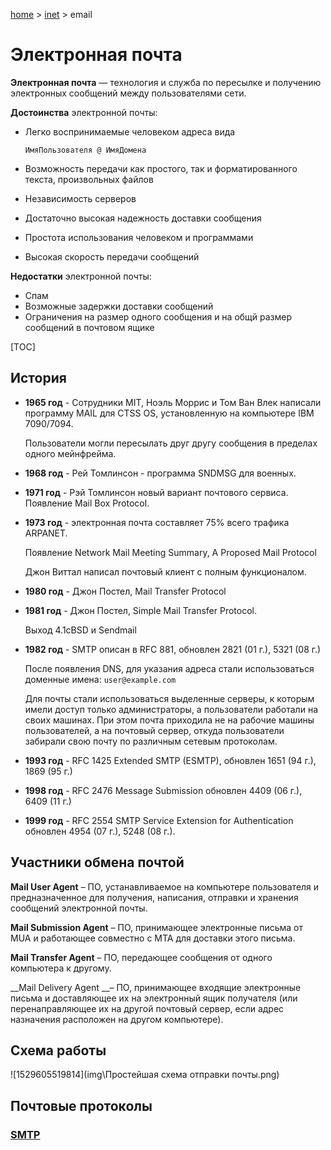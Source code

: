 <script type="text/x-mathjax-config">MathJax.Hub.Config({tex2jax: {inlineMath: [['$','$']]}});</script><script src='https://cdnjs.cloudflare.com/ajax/libs/mathjax/2.7.5/MathJax.js?config=TeX-MML-AM_CHTML' async></script>
[home](../../) > [inet](../) > email

# Электронная почта

**Электронная почта** — технология и служба по пересылке и получению электронных сообщений между пользователями сети.

**Достоинства** электронной почты:

* Легко воспринимаемые человеком адреса вида

  `ИмяПользователя @ ИмяДомена`

* Возможность передачи как простого, так и форматированного текста, произвольных файлов

* Независимость серверов

* Достаточно высокая надежность доставки сообщения

* Простота использования человеком и программами

* Высокая скорость передачи сообщений

**Недостатки** электронной почты:

* Спам
* Возможные задержки доставки сообщений
* Ограничения на размер одного сообщения и на общй размер сообщений в почтовом ящике

[TOC]

## История

* **1965 год** - Сотрудники MIT, Ноэль Моррис и Том Ван Влек написали программу MAIL для CTSS OS, установленную на компьютере IBM 7090/7094.

  Пользователи могли пересылать друг другу сообщения в пределах одного мейнфрейма.

* **1968 год** - Рей Томлинсон - программа SNDMSG для военных. 

* **1971 год** - Рэй Томлинсон новый вариант почтового сервиса. Появление Mail Box Protocol.

* **1973 год** - электронная почта составляет 75% всего трафика ARPANET.

  Появление Network Mail Meeting Summary, A Proposed Mail Protocol

  Джон Виттал написал почтовый клиент с полным функционалом.

* **1980 год** - Джон Постел, Mail Transfer Protocol

* **1981 год** - Джон Постел, Simple Mail Transfer Protocol.

  Выход 4.1cBSD и Sendmail 

* **1982 год** - SMTP описан в RFC 881, обновлен 2821 (01 г.), 5321 (08 г.)

  После появления DNS, для указания адреса стали использоваться доменные имена: `user@example.com`

  Для почты стали использоваться выделенные серверы, к которым имели доступ только администраторы, а пользователи работали на своих машинах. При этом почта приходила не на рабочие машины пользователей, а на почтовый сервер, откуда пользователи забирали свою почту по различным сетевым протоколам.

* **1993 год** - RFC 1425 Extended SMTP (ESMTP), обновлен 1651 (94 г.), 1869 (95 г.) 

* **1998 год** -  RFC 2476 Message Submission обновлен 4409 (06 г.), 6409 (11 г.) 

* **1999 год** - RFC 2554 SMTP Service Extension for Authentication обновлен 4954 (07 г.), 5248 (08 г.).

## Участники обмена почтой

__Mail User Agent__ – ПО, устанавливаемое на компьютере пользователя и предназначенное для получения, написания, отправки и хранения сообщений электронной почты.

__Mail Submission Agent__ – ПО, принимающее электронные письма от MUA и работающее совместно с MTA для доставки этого письма.

__Mail Transfer Agent__ – ПО, передающее сообщения от одного компьютера к другому.

__Mail Delivery Agent __– ПО, принимающее входящие электронные письма и доставляющее их на электронный ящик получателя (или перенаправляющее их на другой почтовый сервер, если адрес назначения расположен на другом компьютере).

## Схема работы

![1529605519814](img\Простейшая схема отправки почты.png)

## Почтовые протоколы

### [SMTP](smtp)